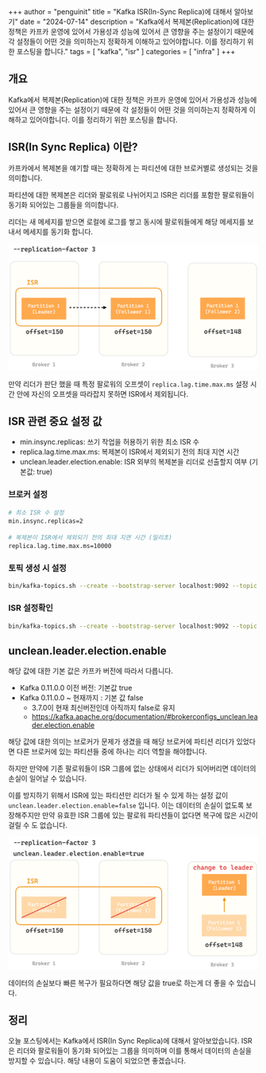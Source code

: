 +++
author = "penguinit"
title = "Kafka ISR(In-Sync Replica)에 대해서 알아보기"
date = "2024-07-14"
description = "Kafka에서 복제본(Replication)에 대한 정책은 카프카 운영에 있어서 가용성과 성능에 있어서 큰 영향을 주는 설정이기 때문에 각 설정들이 어떤 것을 의미하는지 정확하게 이해하고 있어야합니다. 이를 정리하기 위한 포스팅을 합니다."
tags = [
"kafka", "isr"
]
categories = [
"infra"
]
+++

## 개요
Kafka에서 복제본(Replication)에 대한 정책은 카프카 운영에 있어서 가용성과 성능에 있어서 큰 영향을 주는 설정이기 때문에 각 설정들이 어떤 것을 의미하는지 정확하게 이해하고 있어야합니다. 이를 정리하기 위한 포스팅을 합니다.


## ISR(In Sync Replica) 이란?
카프카에서 복제본을 얘기할 때는 정확하게 는 파티션에 대한 브로커별로 생성되는 것을 의미합니다.

파티션에 대한 복제본은 리더와 팔로워로 나뉘어지고 ISR은 리더를 포함한 팔로워들이 동기화 되어있는 그룹들을 의미합니다.

리더는 새 메세지를 받으면 로컬에 로그를 쌓고 동시에 팔로워들에게 해당 메세지를 보내서 메세지를 동기화 합니다.

![img.png](images/image1.png)

만약 리더가 판단 했을 때 특정 팔로워의 오프셋이 `replica.lag.time.max.ms` 설정 시간 안에 자신의 오프셋을 따라잡지 못하면 ISR에서 제외됩니다.

## ISR 관련 중요 설정 값

- min.insync.replicas: 쓰기 작업을 허용하기 위한 최소 ISR 수
- replica.lag.time.max.ms: 복제본이 ISR에서 제외되기 전의 최대 지연 시간
- unclean.leader.election.enable: ISR 외부의 복제본을 리더로 선출할지 여부 (기본값: true)

### 브로커 설정

```bash
# 최소 ISR 수 설정
min.insync.replicas=2

# 복제본이 ISR에서 제외되기 전의 최대 지연 시간 (밀리초)
replica.lag.time.max.ms=10000
```

### 토픽 생성 시 설정

```bash
bin/kafka-topics.sh --create --bootstrap-server localhost:9092 --topic my-topic --partitions 3 --replication-factor 3 --config min.insync.replicas=2
```

### ISR 설정확인

```bash
bin/kafka-topics.sh --create --bootstrap-server localhost:9092 --topic my-topic --partitions 3 --replication-factor 3 --config min.insync.replicas=2
```

## unclean.leader.election.enable

해당 값에 대한 기본 값은 카프카 버전에 따라서 다릅니다.

- Kafka 0.11.0.0 이전 버전: 기본값 true
- Kafka 0.11.0.0 ~ 현재까지 : 기본 값 false
  - 3.7.0이 현재 최신버전인데 아직까지 false로 유지
  - https://kafka.apache.org/documentation/#brokerconfigs_unclean.leader.election.enable

해당 값에 대한 의미는 브로커가 문제가 생겼을 때 해당 브로커에 파티션 리더가 있었다면 다른 브로커에 있는 파티션들 중에 하나는 리더 역할을 해야합니다. 

하지만 만약에 기존 팔로워들이 ISR 그룹에 없는 상태에서 리더가 되어버리면 데이터의 손실이 일어날 수 있습니다. 

이를 방지하기 위해서 ISR에 있는 파티션만 리더가 될 수 있게 하는 설정 값이 `unclean.leader.election.enable=false` 입니다. 이는 데이터의 손실이 없도록 보장해주지만 만약 유효한 ISR 그룹에 있는 팔로워 파티션들이 없다면 복구에 많은 시간이 걸릴 수 도 없습니다.

![img.png](images/image2.png)

데이터의 손실보다 빠른 복구가 필요하다면 해당 값을 true로 하는게 더 좋을 수 있습니다.


## 정리
오늘 포스팅에서는 Kafka에서 ISR(In Sync Replica)에 대해서 알아보았습니다. ISR은 리더와 팔로워들이 동기화 되어있는 그룹을 의미하며 이를 통해서 데이터의 손실을 방지할 수 있습니다. 해당 내용이 도움이 되었으면 좋겠습니다.
